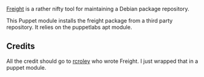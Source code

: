 [Freight](https://github.com/rcrowley/freight) is a rather nifty tool
for maintaining a Debian package repository.

This Puppet module installs the freight package from a third party
repository. It relies on the puppetlabs apt module.

## Credits

All the credit should go to
[rcroley](https://github.com/rcrowley/freight) who wrote Freight. I just
wrapped that in a puppet module.
